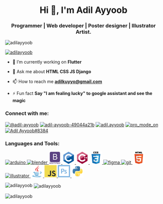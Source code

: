 <h1 align="center">Hi 👋, I'm Adil Ayyoob</h1>
<h3 align="center">Programmer | Web developer | Poster designer | Illustrator Artist.</h3>

<p align="left"> <img src="https://komarev.com/ghpvc/?username=adilayyoob&label=Profile%20views&color=0e75b6&style=flat" alt="adilayyoob" /> </p>

<p align="left"> <a href="https://github.com/ryo-ma/github-profile-trophy"><img src="https://github-profile-trophy.vercel.app/?username=adilayyoob" alt="adilayyoob" /></a> </p>

- 🔭 I’m currently working on **Flutter**

- 💬 Ask me about **HTML CSS JS Django**

- 📫 How to reach me **adilkuyyo@gmail.com**

- ⚡ Fun fact **Say "I am fealing lucky" to google assistant and see the magic**

<h3 align="left">Connect with me:</h3>
<p align="left">
<a href="https://codepen.io/@adil-ayyoob" target="blank"><img align="center" src="https://raw.githubusercontent.com/rahuldkjain/github-profile-readme-generator/master/src/images/icons/Social/codepen.svg" alt="@adil-ayyoob" height="30" width="40" /></a>
<a href="https://linkedin.com/in/adil-ayyoob-49044a21b" target="blank"><img align="center" src="https://raw.githubusercontent.com/rahuldkjain/github-profile-readme-generator/master/src/images/icons/Social/linked-in-alt.svg" alt="adil-ayyoob-49044a21b" height="30" width="40" /></a>
<a href="https://fb.com/adil.ayyoob" target="blank"><img align="center" src="https://raw.githubusercontent.com/rahuldkjain/github-profile-readme-generator/master/src/images/icons/Social/facebook.svg" alt="adil.ayyoob" height="30" width="40" /></a>
<a href="https://instagram.com/pro_mode_on" target="blank"><img align="center" src="https://raw.githubusercontent.com/rahuldkjain/github-profile-readme-generator/master/src/images/icons/Social/instagram.svg" alt="pro_mode_on" height="30" width="40" /></a>
<a href="https://discord.gg/Adil Ayyoob#8384" target="blank"><img align="center" src="https://raw.githubusercontent.com/rahuldkjain/github-profile-readme-generator/master/src/images/icons/Social/discord.svg" alt="Adil Ayyoob#8384" height="30" width="40" /></a>
</p>

<h3 align="left">Languages and Tools:</h3>
<p align="left"> <a href="https://www.arduino.cc/" target="_blank"> <img src="https://cdn.worldvectorlogo.com/logos/arduino-1.svg" alt="arduino" width="40" height="40"/> </a> <a href="https://www.blender.org/" target="_blank"> <img src="https://download.blender.org/branding/community/blender_community_badge_white.svg" alt="blender" width="40" height="40"/> </a> <a href="https://getbootstrap.com" target="_blank"> <img src="https://raw.githubusercontent.com/devicons/devicon/master/icons/bootstrap/bootstrap-plain-wordmark.svg" alt="bootstrap" width="40" height="40"/> </a> <a href="https://www.cprogramming.com/" target="_blank"> <img src="https://raw.githubusercontent.com/devicons/devicon/master/icons/c/c-original.svg" alt="c" width="40" height="40"/> </a> <a href="https://www.w3schools.com/cpp/" target="_blank"> <img src="https://raw.githubusercontent.com/devicons/devicon/master/icons/cplusplus/cplusplus-original.svg" alt="cplusplus" width="40" height="40"/> </a> <a href="https://www.w3schools.com/css/" target="_blank"> <img src="https://raw.githubusercontent.com/devicons/devicon/master/icons/css3/css3-original-wordmark.svg" alt="css3" width="40" height="40"/> </a> <a href="https://www.figma.com/" target="_blank"> <img src="https://www.vectorlogo.zone/logos/figma/figma-icon.svg" alt="figma" width="40" height="40"/> </a> <a href="https://git-scm.com/" target="_blank"> <img src="https://www.vectorlogo.zone/logos/git-scm/git-scm-icon.svg" alt="git" width="40" height="40"/> </a> <a href="https://www.w3.org/html/" target="_blank"> <img src="https://raw.githubusercontent.com/devicons/devicon/master/icons/html5/html5-original-wordmark.svg" alt="html5" width="40" height="40"/> </a> <a href="https://www.adobe.com/in/products/illustrator.html" target="_blank"> <img src="https://www.vectorlogo.zone/logos/adobe_illustrator/adobe_illustrator-icon.svg" alt="illustrator" width="40" height="40"/> </a> <a href="https://www.java.com" target="_blank"> <img src="https://raw.githubusercontent.com/devicons/devicon/master/icons/java/java-original.svg" alt="java" width="40" height="40"/> </a> <a href="https://developer.mozilla.org/en-US/docs/Web/JavaScript" target="_blank"> <img src="https://raw.githubusercontent.com/devicons/devicon/master/icons/javascript/javascript-original.svg" alt="javascript" width="40" height="40"/> </a> <a href="https://www.photoshop.com/en" target="_blank"> <img src="https://raw.githubusercontent.com/devicons/devicon/master/icons/photoshop/photoshop-line.svg" alt="photoshop" width="40" height="40"/> </a> <a href="https://www.python.org" target="_blank"> <img src="https://raw.githubusercontent.com/devicons/devicon/master/icons/python/python-original.svg" alt="python" width="40" height="40"/> </a> </p>

<p><img align="left" src="https://github-readme-stats.vercel.app/api/top-langs?username=adilayyoob&show_icons=true&locale=en&layout=compact" alt="adilayyoob" /></p>

<p>&nbsp;<img align="center" src="https://github-readme-stats.vercel.app/api?username=adilayyoob&show_icons=true&locale=en" alt="adilayyoob" /></p>

<p><img align="center" src="https://github-readme-streak-stats.herokuapp.com/?user=adilayyoob&" alt="adilayyoob" /></p>

